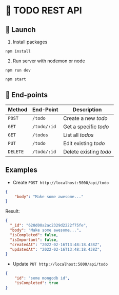 # 📝 TODO REST API

## :rocket: Launch
1. Install packages
```
npm install
```
2. Run server with nodemon or node
```
npm run dev
```
```
npm start
```

## 📌 End-points

| Method | End-Point | Description |
| --- | --- | --- |
| `POST` | `/todo` | Create a new *todo* |
| `GET` | `/todo/:id` | Get a specific *todo* |
| `GET` | `/todos` | List all *todos* |
| `PUT` | `/todo` | Edit existing *todo* |
| `DELETE` | `/todo/:id` | Delete existing *todo* |

## Examples
- Create `POST http://localhost:5000/api/todo`
```json
{
	"body": "Make some awesome..."
}
```
Result: 
```json
{
  "_id": "620d00a2ac2329d2222f75fe",
  "body": "Make some awesome...",
  "isCompleted": false,
  "isImportant": false,
  "createdAt": "2022-02-16T13:48:18.438Z",
  "updatedAt": "2022-02-16T13:48:18.438Z",
}
```

- Update `PUT http://localhost:5000/api/todo`
```json
{
	"id": "some mongodb id",
	"isCompleted": true
}
```
